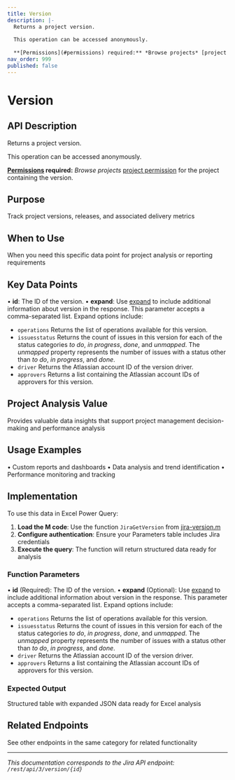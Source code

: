 ```yaml
---
title: Version
description: |-
  Returns a project version.
  
  This operation can be accessed anonymously.
  
  **[Permissions](#permissions) required:** *Browse projects* [project permission](https://confluence.atlassian.com/x/yodKLg) for the project containing the version.
nav_order: 999
published: false
---
```


# Version

## API Description
Returns a project version.

This operation can be accessed anonymously.

**[Permissions](#permissions) required:** *Browse projects* [project permission](https://confluence.atlassian.com/x/yodKLg) for the project containing the version.

## Purpose
Track project versions, releases, and associated delivery metrics

## When to Use
When you need this specific data point for project analysis or reporting requirements

## Key Data Points
• **id**: The ID of the version.
• **expand**: Use [expand](#expansion) to include additional information about version in the response. This parameter accepts a comma-separated list. Expand options include:

 *  `operations` Returns the list of operations available for this version.
 *  `issuesstatus` Returns the count of issues in this version for each of the status categories *to do*, *in progress*, *done*, and *unmapped*. The *unmapped* property represents the number of issues with a status other than *to do*, *in progress*, and *done*.
 *  `driver` Returns the Atlassian account ID of the version driver.
 *  `approvers` Returns a list containing the Atlassian account IDs of approvers for this version.

## Project Analysis Value
Provides valuable data insights that support project management decision-making and performance analysis

## Usage Examples
• Custom reports and dashboards
• Data analysis and trend identification
• Performance monitoring and tracking

## Implementation
To use this data in Excel Power Query:

1. **Load the M code**: Use the function `JiraGetVersion` from [jira-version.m](../assets/jira-version.m)
2. **Configure authentication**: Ensure your Parameters table includes Jira credentials
3. **Execute the query**: The function will return structured data ready for analysis

### Function Parameters
• **id** (Required): The ID of the version.
• **expand** (Optional): Use [expand](#expansion) to include additional information about version in the response. This parameter accepts a comma-separated list. Expand options include:

 *  `operations` Returns the list of operations available for this version.
 *  `issuesstatus` Returns the count of issues in this version for each of the status categories *to do*, *in progress*, *done*, and *unmapped*. The *unmapped* property represents the number of issues with a status other than *to do*, *in progress*, and *done*.
 *  `driver` Returns the Atlassian account ID of the version driver.
 *  `approvers` Returns a list containing the Atlassian account IDs of approvers for this version.

### Expected Output
Structured table with expanded JSON data ready for Excel analysis

## Related Endpoints
See other endpoints in the same category for related functionality

---
*This documentation corresponds to the Jira API endpoint: `/rest/api/3/version/{id}`*
